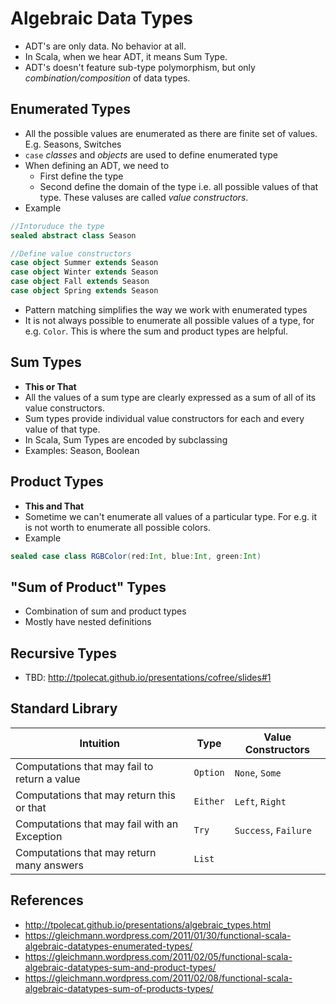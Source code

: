 # Algebraic Data Types
- ADT's are only data. No behavior at all.
- In Scala, when we hear ADT, it means Sum Type.
- ADT's doesn't feature sub-type polymorphism, but only *combination/composition* of data types.

## Enumerated Types

- All the possible values are enumerated as there are finite set of values. E.g. Seasons, Switches
- `case` *classes* and *objects* are used to define enumerated type
- When defining an ADT, we need to
  - First define the type
  - Second define the domain of the type i.e. all possible values of that type. These valuses are called *value constructors*.
- Example

```scala
//Intoruduce the type
sealed abstract class Season

//Define value constructors
case object Summer extends Season
case object Winter extends Season
case object Fall extends Season
case object Spring extends Season
```
- Pattern matching simplifies the way we work with enumerated types
- It is not always possible to enumerate all possible values of a type, for e.g. `Color`. This is where the sum and product types are helpful.

## Sum Types

- **This or That**
- All the values of a sum type are clearly expressed as a sum of all of its value constructors.
- Sum types provide individual value constructors for each and every value of that type.
- In Scala, Sum Types are encoded by subclassing
-  Examples: Season, Boolean

## Product Types

- **This and That**
- Sometime we can't enumerate all values of a particular type. For e.g. it is not worth to enumerate all possible colors.
- Example

```scala
sealed case class RGBColor(red:Int, blue:Int, green:Int)
```

## "Sum of Product" Types

- Combination of sum and product types
- Mostly have nested definitions

## Recursive Types

- TBD: http://tpolecat.github.io/presentations/cofree/slides#1

## Standard Library

| Intuition | Type | Value Constructors |
| -- | -- | -- |
| Computations that may fail to return a value | `Option` | `None`, `Some` |
| Computations that may return this or that | `Either` | `Left`, `Right` |
| Computations that may fail with an Exception | `Try` | `Success`, `Failure` |
| Computations that may return many answers | `List` | |


## References

- http://tpolecat.github.io/presentations/algebraic_types.html
- https://gleichmann.wordpress.com/2011/01/30/functional-scala-algebraic-datatypes-enumerated-types/
- https://gleichmann.wordpress.com/2011/02/05/functional-scala-algebraic-datatypes-sum-and-product-types/
- https://gleichmann.wordpress.com/2011/02/08/functional-scala-algebraic-datatypes-sum-of-products-types/